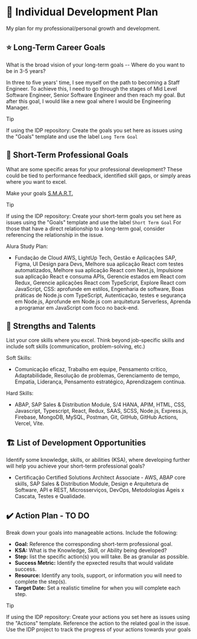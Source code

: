 # 👤 Individual Development Plan

My plan for my professional/personal growth and development.

## ⭐ Long-Term Career Goals

What is the broad vision of your long-term goals -- Where do you want to be in 3-5 years?

In three to five years' time, I see myself on the path to becoming a Staff Engineer.
To achieve this, I need to go through the stages of Mid Level Software Engineer, Senior Software Engineer and then reach my goal.
But after this goal, I would like a new goal where I would be Engineering Manager.

> [!TIP]
> If using the IDP repository:
> Create the goals you set here as issues using the "Goals" template and use the label ```Long Term Goal```

<!-- List your career goals here -->

## 🎯 Short-Term Professional Goals

What are some specific areas for your professional development? These could be tied to performance feedback, identified skill gaps, or simply areas where you want to excel.

Make your goals [S.M.A.R.T.](https://en.wikipedia.org/wiki/SMART_criteria)

> [!TIP]
> If using the IDP repository:
> Create your short-term goals you set here as issues using the "Goals" template and use the label ```Short Term Goal```
> For those that have a direct relationship to a long-term goal, consider referencing the relationship in the issue.

<!-- List your short-term goals here -->
Alura Study Plan:
- Fundação de Cloud AWS, LightUp Tech, Gestão e Aplicações SAP, Figma, UI Design para Devs, Melhore sua aplicação React com testes automatizados, Melhore sua aplicação React com Next.js,
Impulsione sua aplicação React e consuma APIs, Gerencie estados em React com Redux, Gerencie aplicações React com TypeScript, Explore React com JavaScript, CSS: aprofunde em estilos,
Engenharia de software, Boas práticas de Node.js com TypeScript, Autenticação, testes e segurança em Node.js, Aprofunde em Node.js com arquitetura Serverless, Aprenda a programar em JavaScript com foco no back-end.

## 💪 Strengths and Talents

List your core skills where you excel. Think beyond job-specific skills and include soft skills (communication, problem-solving, etc.)

<!-- List your strengths and talents -->
Soft Skills:
- Comunicação eficaz, Trabalho em equipe, Pensamento crítico, Adaptabilidade, Resolução de problemas, Gerenciamento de tempo, Empatia, Liderança, Pensamento estratégico, Aprendizagem contínua.

Hard Skills:
- ABAP, SAP Sales & Distribution Module, S/4 HANA, APIM, HTML, CSS, Javascript, Typescript, React, Redux, SAAS, SCSS, Node.js, Express.js, Firebase, MongoDB, MySQL, Postman, Git, GitHub, GitHub Actions, Vercel, Vite.

## 🏗️ List of Development Opportunities

Identify some knowledge, skills, or abilities (KSA), where developing further will help you achieve your short-term professional goals?

<!-- List your opportunities here -->
- Certificação Certified Solutions Architect Associate - AWS, ABAP core skills, SAP Sales & Distribution Module, Design e Arquitetura de Software, API e REST, Microsserviços, DevOps, Metodologias Ágeis x Cascata, Testes e Qualidade.

## ✔️ Action Plan - TO DO

Break down your goals into manageable actions. Include the following:

* **Goal:** Reference the corresponding short-term professional goal.
* **KSA:** What is the Knowledge, Skill, or Ability being developed?
* **Step:** list the specific action(s) you will take. Be as granular as possible.
* **Success Metric:** Identify the epxected results that would validate success.
* **Resource:** Identify any tools, support, or information you will need to complete the step(s).
* **Target Date:** Set a realistic timeline for when you will complete each step.

> [!TIP]
> If using the IDP repository:
> Create your actions you set here as issues using the "Actions" template.
> Reference the action to the related goal in the issue.
> Use the IDP project to track the progress of your actions towards your goals

<!-- List your actions here -->

[^1]: Based on the great work from GitHub's Product Learning and Development team.
